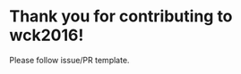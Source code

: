 Thank you for contributing to wck2016!
=========================================

Please follow issue/PR template.
